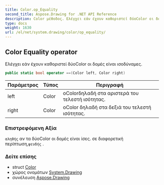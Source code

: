 ```yaml
---
title: Color.op_Equality
second_title: Aspose.Drawing for .NET API Reference
description: Color μέθοδος. Ελέγχει εάν έχουν καθοριστεί δύοColor οι δομές είναι ισοδύναμες.
type: docs
weight: 1630
url: /el/net/system.drawing/color/op_equality/
---
```

## Color Equality operator

Ελέγχει εάν έχουν καθοριστεί δύοColor οι δομές είναι ισοδύναμες.

```csharp
public static bool operator ==(Color left, Color right)
```

| Παράμετρος | Τύπος | Περιγραφή |
| --- | --- | --- |
| left | Color | οColorδηλαδή στα αριστερά του τελεστή ισότητας. |
| right | Color | οColor δηλαδή στα δεξιά του τελεστή ισότητας. |

### Επιστρεφόμενη Αξία

`αληθής` αν τα δύοColor οι δομές είναι ίσες. σε διαφορετική περίπτωση,`ψευδής` .

### Δείτε επίσης

* struct [Color](../)
* χώρος ονομάτων [System.Drawing](../../color/)
* συνέλευση [Aspose.Drawing](../../../)


